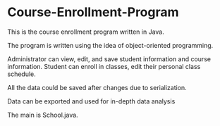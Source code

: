 # Course-Enrollment-Program

This is the course enrollment program written in Java.

The program is written using the idea of object-oriented programming.

Administrator can view, edit, and save student information and course information.
Student can enroll in classes, edit their personal class schedule. 

All the data could be saved after changes due to serialization. 

Data can be exported and used for in-depth data analysis

The main is School.java. 
